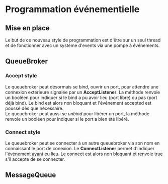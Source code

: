 # Programmation événementielle

## Mise en place

Le but de ce nouveau style de programmation est d'être sur un seul thread et de fonctionner avec un système d'events via une pompe à événements.

## QueueBroker

### Accept style
Le queuebroker peut désormais se *bind*, ouvrir un port, pour attendre une connexion extérieure signalée par un **AcceptListener**. La méthode renvoie un booléen pour indiquer si le bind a pu avoir lieu (port libre) ou pas (port déjà bind). Le bind est alors non bloquant et l'événement accepted est poussé dès que nécessaire.  
Le queuebroker peut aussi se *unbind* pour libérer un port, la méthode renvoie un booléen pour indiquer si le port a bien été libéré.

### Connect style
Le queuebroker peut se connecter à un autre queuebroker via son nom en connaissant le port de conexion. Le **ConnectListener** permet d'indiquer l'événement ayant eu lieu. Le connect est alors non bloquant et renvoie true s'il accepte de se connecter.


## MessageQueue

